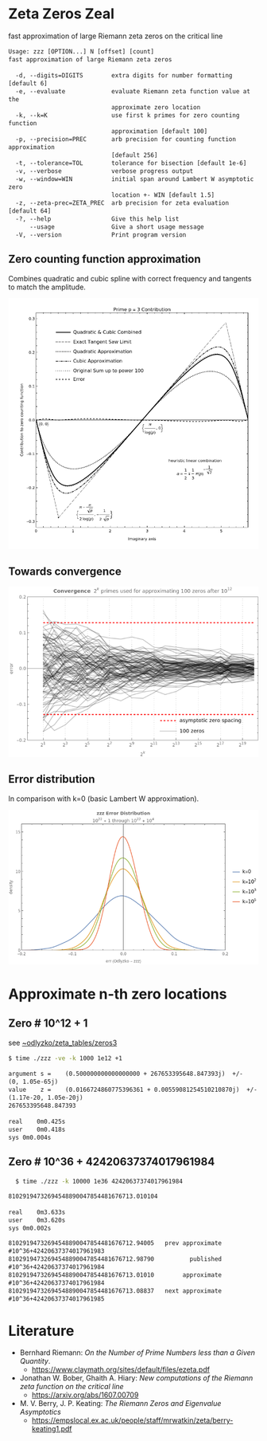 # Zeta Zeros Zeal
fast approximation of large Riemann zeta zeros on the critical line

```text
Usage: zzz [OPTION...] N [offset] [count]
fast approximation of large Riemann zeta zeros

  -d, --digits=DIGITS        extra digits for number formatting [default 6]
  -e, --evaluate             evaluate Riemann zeta function value at the
                             approximate zero location
  -k, --k=K                  use first k primes for zero counting function
                             approximation [default 100]
  -p, --precision=PREC       arb precision for counting function approximation
                             [default 256]
  -t, --tolerance=TOL        tolerance for bisection [default 1e-6]
  -v, --verbose              verbose progress output
  -w, --window=WIN           initial span around Lambert W asymptotic zero
                             location +- WIN [default 1.5]
  -z, --zeta-prec=ZETA_PREC  arb precision for zeta evaluation [default 64]
  -?, --help                 Give this help list
      --usage                Give a short usage message
  -V, --version              Print program version
```

## Zero counting function approximation

Combines quadratic and cubic spline with correct frequency and tangents to match the amplitude.

![waves](doc/waves.png)

## Towards convergence

![waves](doc/convergence.png)

## Error distribution

In comparison with k=0 (basic Lambert W approximation).

![errors](doc/errors.png)

# Approximate n-th zero locations

## Zero # 10^12 + 1

see [~odlyzko/zeta_tables/zeros3](https://www-users.cse.umn.edu/~odlyzko/zeta_tables/zeros3)

```bash
$ time ./zzz -ve -k 1000 1e12 +1
```

```
argument s = 	(0.500000000000000000 + 267653395648.847393j)  +/-  (0, 1.05e-65j)
value    z = 	(0.0166724860775396361 + 0.00559081254510210870j)  +/-  (1.17e-20, 1.05e-20j)
267653395648.847393

real	0m0.425s
user	0m0.418s
sys	0m0.004s
```

## Zero # 10^36 + 42420637374017961984

```bash
  $ time ./zzz -k 10000 1e36 42420637374017961984
```

```text
81029194732694548890047854481676713.010104

real	0m3.633s
user	0m3.620s
sys	0m0.002s
```

```
81029194732694548890047854481676712.94005   prev approximate     #10^36+42420637374017961983
81029194732694548890047854481676712.98790          published     #10^36+42420637374017961984
81029194732694548890047854481676713.01010        approximate     #10^36+42420637374017961984
81029194732694548890047854481676713.08837   next approximate     #10^36+42420637374017961985
```


# Literature

* Bernhard Riemann: *On the Number of Prime Numbers less than a Given Quantity*.
  * https://www.claymath.org/sites/default/files/ezeta.pdf
* Jonathan W. Bober, Ghaith A. Hiary: *New computations of the Riemann zeta function on the critical line*
  * https://arxiv.org/abs/1607.00709
* M. V. Berry, J. P. Keating: *The Riemann Zeros and Eigenvalue Asymptotics*
  * https://empslocal.ex.ac.uk/people/staff/mrwatkin/zeta/berry-keating1.pdf
